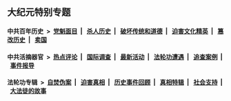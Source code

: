 ## 大纪元特别专题

#### 中共百年历史 &nbsp;>&nbsp; [党魁面目](indexes/nf1176107/README.md?02190430) &nbsp;| &nbsp; [杀人历史](indexes/nf1176106/README.md?02190430) &nbsp;| &nbsp; [破坏传统和道德](indexes/nf1176106/README.md?02190430) &nbsp;| &nbsp; [迫害文化精英](indexes/nf1176111/README.md?02190430) &nbsp;| &nbsp; [篡改历史](indexes/nf1176115/README.md?02190430) &nbsp;| &nbsp; [卖国](indexes/nf1176117/README.md?02190430) 

#### 中共活摘器官 &nbsp;>&nbsp; [热点评论](indexes/nf5879/README.md?02190430) &nbsp;| &nbsp; [国际调查](indexes/nf5947/README.md?02190430) &nbsp;| &nbsp; [最新活动](indexes/nf5883/README.md?02190430) &nbsp;| &nbsp; [法轮功遭遇](indexes/nf5881/README.md?02190430) &nbsp;| &nbsp; [追查案例](indexes/nf5880/README.md?02190430) &nbsp;| &nbsp; [事件报导](indexes/nf5877/README.md?02190430) 

#### 法轮功专辑 &nbsp;>&nbsp; [自焚伪案](indexes/nf5562/README.md?02190430) &nbsp;| &nbsp; [迫害真相](indexes/nf4379/README.md?02190430) &nbsp;| &nbsp; [历史事件回顾](indexes/nf5793/README.md?02190430) &nbsp;| &nbsp; [真相特辑](indexes/nf4389/README.md?02190430) &nbsp;| &nbsp; [社会支持](indexes/nf4386/README.md?02190430) &nbsp;| &nbsp; [大法徒的故事](indexes/nf1147481/README.md?02190430) 


